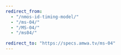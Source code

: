 ```yaml
---
redirect_from:
  - "/nmos-id-timing-model/"
  - "/ms-04/"
  - "/MS-04/"
  - "/ms04/"

redirect_to: "https://specs.amwa.tv/ms-04"
---
```

